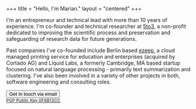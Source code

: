 +++
title = "Hello, I'm Marian."
layout = "centered"
+++

<div class="img-profile"></div>

I'm an entrepreneur and technical lead with more than 10 years of experience. I'm co-founder and technical researcher at <a href="https://www.5to3.io">5to3</a>, a non-profit dedicated to improving the scientific process and preservation and safeguarding of research data for future generations.

Past companies I've co-founded include Berlin based <a href="http://www.ezeep.com">ezeep</a>, a cloud managed printing service for education and enterprises (acquired by Cortado AG) and Liquid Labs, a formerly Cambridge, MA based startup focused on natural language processing - primarily text summarization and clustering. I've also been involved in a variety of other projects in both, software engineering and consulting roles.

<a href="mailto:marian@5to3.io"><button class="btn-contact">Get in touch via email</button></a>
<br><small><a href="https://pgp.mit.edu/pks/lookup?op=get&search=0x9877B5C70F6B13CC">PGP Public Key 0F6B13CC</a></b></small>
